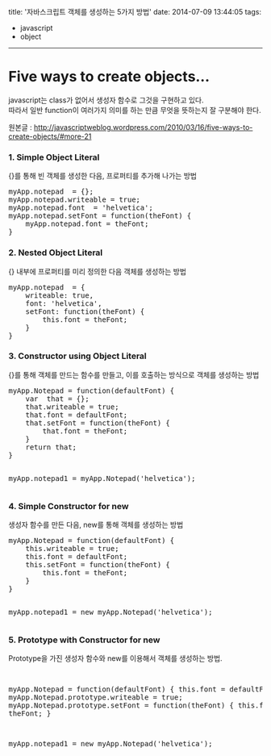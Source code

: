 title: '자바스크립트 객체를 생성하는 5가지 방법'
date: 2014-07-09 13:44:05
tags:
- javascript
- object
---
<div class="clearfix entry-content">
<h1>Five ways to create objects…</h1>
<p>javascript는 class가 없어서 생성자 함수로 그것을 구현하고 있다.<br>따라서 일반 function이 여러가지 의미를 하는 만큼 무엇을 뜻하는지 잘 구분해야 한다.</p>

<!-- more -->

<p>원본글 :&nbsp;<a href="http://javascriptweblog.wordpress.com/2010/03/16/five-ways-to-create-objects/#more-21">http://javascriptweblog.wordpress.com/2010/03/16/five-ways-to-create-objects/#more-21</a></p>

<h3>1. Simple Object Literal</h3>
<p>{}를 통해 빈 객체를 생성한 다음, 프로퍼티를 추가해 나가는 방법</p>
<pre class="brush: jscript; title: ; notranslate" title="">
myApp.notepad  = {};
myApp.notepad.writeable = true;
myApp.notepad.font  = 'helvetica';
myApp.notepad.setFont = function(theFont) {
    myApp.notepad.font = theFont;
}
</pre>
<h3>2. Nested Object Literal</h3>
<p>{} 내부에 프로퍼티를 미리 정의한 다음 객체를 생성하는 방법</p>
<pre class="brush: jscript; title: ; notranslate" title="">
myApp.notepad  = {
    writeable: true,
    font: 'helvetica',
    setFont: function(theFont) {
        this.font = theFont;
    }
}
</pre>
<h3>3. Constructor using Object Literal</h3>
<p>{}를 통해 객체를 만드는 함수를 만들고, 이를 호출하는 방식으로 객체를 생성하는 방법</p>
<pre class="brush: jscript; title: ; notranslate" title="">
myApp.Notepad = function(defaultFont) {
    var  that = {};
    that.writeable = true;
    that.font = defaultFont;
    that.setFont = function(theFont) {
        that.font = theFont;
    }
    return that;
}

myApp.notepad1 =  myApp.Notepad('helvetica');
</pre>
<h3>4. Simple Constructor for new</h3>
<p>생성자 함수를 만든 다음, new를 통해 객체를 생성하는 방법</p>
<pre class="brush: jscript; title: ; notranslate" title="">
myApp.Notepad = function(defaultFont) {
    this.writeable = true;
    this.font = defaultFont;
    this.setFont = function(theFont) {
        this.font = theFont;
    }
}

myApp.notepad1  = new myApp.Notepad('helvetica');
</pre>
<h3>5. Prototype with Constructor for new</h3>
<p>Prototype을 가진 생성자 함수와 new를 이용해서 객체를 생성하는 방법.</p>
<pre class="brush: jscript; title: ; notranslate" title="">

myApp.Notepad = function(defaultFont) {
    this.font = defaultFont;
}
myApp.Notepad.prototype.writeable  = true;
myApp.Notepad.prototype.setFont  = function(theFont) {
    this.font = theFont;
}

myApp.notepad1  = new myApp.Notepad('helvetica');
</pre>